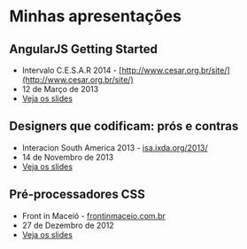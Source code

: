 # Minhas apresentações

## AngularJS Getting Started
* Intervalo C.E.S.A.R 2014 - [http://www.cesar.org.br/site/](http://www.cesar.org.br/site/)
* 12 de Março de 2013
* [Veja os slides](http://ramonvictor.github.io/angularjs-intervalo-cesar/docs/slides/) 

## Designers que codificam: prós e contras
* Interacion South America 2013 - [isa.ixda.org/2013/](http://isa.ixda.org/2013/)
* 14 de Novembro de 2013
* [Veja os slides](http://www.slideshare.net/ramonvictor/designers-que-codificam-prs-e-contras) 

## Pré-processadores CSS
* Front in Maceió - [frontinmaceio.com.br](http://frontinmaceio.com.br/)
* 27 de Dezembro de 2012
* [Veja os slides](http://talks.ramonvictor.com/frontinmaceio/#/) 